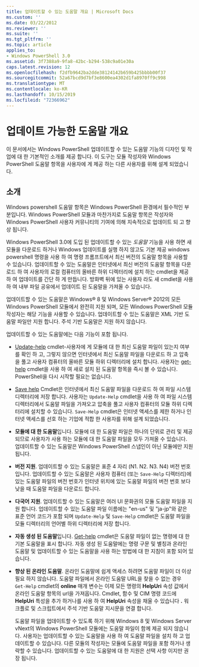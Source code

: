 ```yaml
---
title: 업데이트할 수 있는 도움말 개요 | Microsoft Docs
ms.custom: ''
ms.date: 03/22/2012
ms.reviewer: ''
ms.suite: ''
ms.tgt_pltfrm: ''
ms.topic: article
applies_to:
- Windows PowerShell 3.0
ms.assetid: 3f7388a9-9fa8-42bc-b294-538c9a01e30a
caps.latest.revision: 12
ms.openlocfilehash: f2dfb9642ba2dde38124142b659b425bbbb00f37
ms.sourcegitcommit: 52a67bcd9d7bf3e8600ea4302d1fa8970ff9c998
ms.translationtype: MT
ms.contentlocale: ko-KR
ms.lasthandoff: 10/15/2019
ms.locfileid: "72366962"
---
```

# <a name="updatable-help-overview"></a>업데이트 가능한 도움말 개요

이 문서에서는 Windows PowerShell 업데이트할 수 있는 도움말 기능의 디자인 및 작업에 대 한 기본적인 소개를 제공 합니다. 이 도구는 모듈 작성자와 Windows PowerShell 도움말 항목을 사용자에 게 제공 하는 다른 사용자를 위해 설계 되었습니다.

## <a name="introduction"></a>소개

Windows powershell 도움말 항목은 Windows PowerShell 환경에서 필수적인 부분입니다. Windows PowerShell 모듈과 마찬가지로 도움말 항목은 작성자와 Windows PowerShell 사용자 커뮤니티의 기여에 의해 지속적으로 업데이트 되 고 향상 됩니다.

Windows PowerShell 3.0에 도입 된 업데이트할 수 있는 *도움말* 기능을 사용 하면 새 모듈을 다운로드 하거나 Windows 업데이트를 실행 하지 않고도 기본 제공 windows powershell 명령을 사용 하 여 명령 프롬프트에서 최신 버전의 도움말 항목을 사용할 수 있습니다. 업데이트할 수 있는 도움말은 인터넷에서 최신 버전의 도움말 항목을 다운로드 하 여 사용자의 로컬 컴퓨터의 올바른 하위 디렉터리에 설치 하는 cmdlet을 제공 하 여 업데이트를 간단 하 게 만듭니다. 방화벽 뒤에 있는 사용자 라도 새 cmdlet을 사용 하 여 내부 파일 공유에서 업데이트 된 도움말을 가져올 수 있습니다.

업데이트할 수 있는 도움말은 Windows® 8 및 Windows Server® 2012의 모든 Windows PowerShell 모듈에서 완전히 지원 되며, 모든 Windows PowerShell 모듈 작성자는 해당 기능을 사용할 수 있습니다. 업데이트할 수 있는 도움말은 XML 기반 도움말 파일만 지원 합니다. 주석 기반 도움말은 지원 하지 않습니다.

업데이트할 수 있는 도움말에는 다음 기능이 포함 됩니다.

- [Update-help](/powershell/module/Microsoft.PowerShell.Core/Update-Help) cmdlet-사용자에 게 모듈에 대 한 최신 도움말 파일이 있는지 여부를 확인 하 고, 그렇지 않으면 인터넷에서 최신 도움말 파일을 다운로드 하 고 압축을 풀고 사용자 컴퓨터의 올바른 모듈 하위 디렉터리에 설치 합니다.
  사용자는 [get-help](/powershell/module/Microsoft.PowerShell.Core/Get-Help) cmdlet을 사용 하 여 새로 설치 된 도움말 항목을 즉시 볼 수 있습니다.
  PowerShell을 다시 시작할 필요는 없습니다.

- [Save help](/powershell/module/Microsoft.PowerShell.Core/Save-Help) Cmdlet은 인터넷에서 최신 도움말 파일을 다운로드 하 여 파일 시스템 디렉터리에 저장 합니다. 사용자는 `Update-Help` cmdlet을 사용 하 여 파일 시스템 디렉터리에서 도움말 파일을 가져오고 압축을 풀고 사용자 컴퓨터의 모듈 하위 디렉터리에 설치할 수 있습니다. `Save-Help` cmdlet은 인터넷 액세스를 제한 하거나 인터넷 액세스를 선호 하는 기업에 적합 한 사용자를 위해 설계 되었습니다.

- **모듈에 대 한 도움말**입니다. 모듈에 대 한 도움말 파일은 하나의 단위로 관리 및 제공 되므로 사용자가 사용 하는 모듈에 대 한 도움말 파일을 모두 가져올 수 있습니다. 업데이트할 수 있는 도움말은 Windows PowerShell 스냅인이 아닌 모듈에만 지원 됩니다.

- **버전 지원**. 업데이트할 수 있는 도움말은 표준 4 자리 (N1. N2. N3. N4) 버전 번호입니다. 업데이트할 수 있는 도움말은 사용자 컴퓨터 (또는 `Save-Help` 디렉터리)에 있는 도움말 파일의 버전 번호가 인터넷 위치에 있는 도움말 파일의 버전 번호 보다 낮을 때 도움말 파일을 다운로드 합니다.

- **다국어 지원**. 업데이트할 수 있는 도움말은 여러 UI 문화권의 모듈 도움말 파일을 지원 합니다. 업데이트할 수 있는 도움말 파일 이름에는 "en-us" 및 "ja-jp"와 같은 표준 언어 코드가 포함 되며 `Update-Help` 및 `Save-Help` cmdlet은 도움말 파일을 모듈 디렉터리의 언어별 하위 디렉터리에 저장 합니다.

- **자동 생성 된 도움말**입니다. [Get-help](/powershell/module/Microsoft.PowerShell.Core/Get-Help) cmdlet은 도움말 파일이 없는 명령에 대 한 기본 도움말을 표시 합니다. 자동 생성 된 도움말에는 명령 구문 및 별칭과 온라인 도움말 및 업데이트할 수 있는 도움말을 사용 하는 방법에 대 한 지침이 포함 되어 있습니다.

- **향상 된 온라인 도움말**. 온라인 도움말에 쉽게 액세스 하려면 도움말 파일이 더 이상 필요 하지 않습니다. 도움말 파일에서 온라인 도움말 URL을 찾을 수 없는 경우 `Get-Help` cmdlet의 **online** 매개 변수는 이제 모든 명령의 **HelpUri** 속성 값에서 온라인 도움말 항목의 url을 가져옵니다. Cmdlet, 함수 및 CIM 명령 코드에 **HelpUri** 특성을 추가 하거나를 사용 하 여 **HelpUri** 속성을 채울 수 있습니다 **.** 워크플로 및 스크립트에서 주석 기반 도움말 지시문을 연결 합니다.

  도움말 파일을 업데이트할 수 있도록 하기 위해 Windows 8 및 Windows Server vNext의 Windows PowerShell 모듈에는 도움말 파일이 함께 제공 되지 않습니다. 사용자는 업데이트할 수 있는 도움말을 사용 하 여 도움말 파일을 설치 하 고 업데이트할 수 있습니다. 다른 모듈의 작성자는 모듈에 도움말 파일을 포함 하거나 생략할 수 있습니다. 업데이트할 수 있는 도움말에 대 한 지원은 선택 사항 이지만 권장 됩니다.
